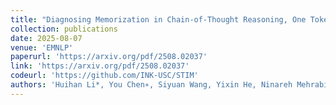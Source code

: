 ```yaml
---
title: "Diagnosing Memorization in Chain-of-Thought Reasoning, One Token at a Time"
collection: publications
date: 2025-08-07
venue: 'EMNLP'
paperurl: 'https://arxiv.org/pdf/2508.02037'
link: 'https://arxiv.org/pdf/2508.02037'
codeurl: 'https://github.com/INK-USC/STIM'
authors: 'Huihan Li*, You Chen∗, Siyuan Wang, Yixin He, Ninareh Mehrabi, Rahul Gupta, Xiang Ren(* indicates equal contribution)'
---
```

